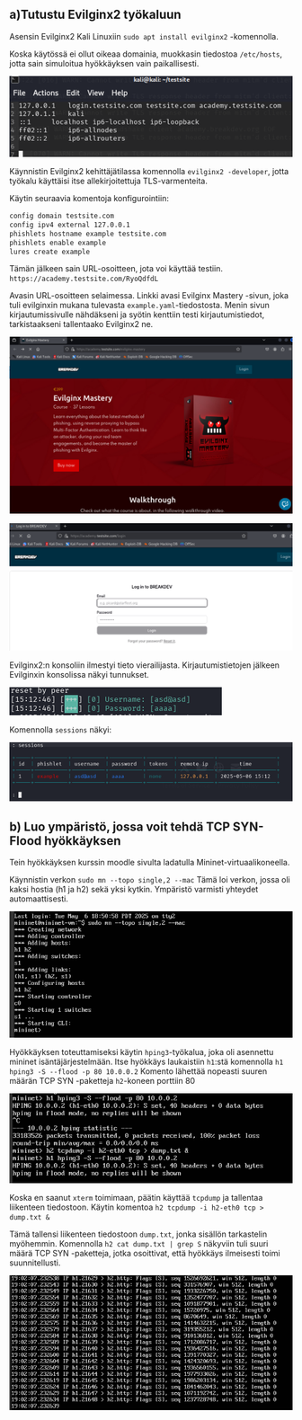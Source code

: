 ## a)Tutustu Evilginx2 työkaluun

Asensin Evilginx2 Kali Linuxiin `sudo apt install evilginx2` -komennolla.

Koska käytössä ei ollut oikeaa domainia, muokkasin tiedostoa `/etc/hosts`, jotta sain simuloitua hyökkäyksen vain paikallisesti.

![kuva](images/h5/1.png)

Käynnistin Evilginx2 kehittäjätilassa komennolla `evilginx2 -developer`, jotta työkalu käyttäisi itse allekirjoitettuja TLS-varmenteita.

Käytin seuraavia komentoja konfigurointiin:
```
config domain testsite.com
config ipv4 external 127.0.0.1
phishlets hostname example testsite.com
phishlets enable example
lures create example
```

Tämän jälkeen sain URL-osoitteen, jota voi käyttää testiin. `https://academy.testsite.com/RyoQdfdL`

Avasin URL-osoitteen selaimessa. 
Linkki avasi Evilginx Mastery -sivun, joka tuli evilginxin mukana tulevasta `example.yaml`-tiedostosta. Menin sivun kirjautumissivulle nähdäkseni ja syötin kenttiin testi kirjautumistiedot, tarkistaakseni tallentaako Evilginx2 ne.

![kuva](images/h5/5.png)

![kuva](images/h5/4.png)

Evilginx2:n konsoliin ilmestyi tieto vierailijasta.
Kirjautumistietojen jälkeen Evilginxin konsolissa näkyi tunnukset.

![kuva](images/h5/2.png)

Komennolla `sessions` näkyi:

![kuva](images/h5/3.png)

## b) Luo ympäristö, jossa voit tehdä TCP SYN-Flood hyökkäyksen

Tein hyökkäyksen kurssin moodle sivulta ladatulla Mininet-virtuaalikoneella.

Käynnistin verkon `sudo mn --topo single,2 --mac`
Tämä loi verkon, jossa oli kaksi hostia (h1 ja h2) sekä yksi kytkin. Ympäristö varmisti yhteydet automaattisesti.

![kuva](images/h5/6.png)

Hyökkäyksen toteuttamiseksi käytin `hping3`-työkalua, joka oli asennettu mininet isäntäjärjestelmään. Itse hyökkäys laukaistiin `h1`:stä komennolla `h1 hping3 -S --flood -p 80 10.0.0.2`
Komento lähettää nopeasti suuren määrän TCP SYN -paketteja `h2`-koneen porttiin 80

![kuva](images/h5/7.png)

Koska en saanut `xterm` toimimaan, päätin käyttää `tcpdump` ja tallentaa liikenteen tiedostoon. Käytin komentoa `h2 tcpdump -i h2-eth0 tcp > dump.txt &`

Tämä tallensi liikenteen tiedostoon `dump.txt`, jonka sisällön tarkastelin myöhemmin. Komennolla `h2 cat dump.txt | grep S`  näkyviin tuli suuri määrä TCP SYN -paketteja, jotka osoittivat, että hyökkäys ilmeisesti toimi suunnitellusti.

![kuva](images/h5/8.png)
